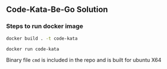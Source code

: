 ## Code-Kata-Be-Go Solution

### Steps to run docker image

```bash
docker build . -t code-kata

docker run code-kata
```

Binary file `cmd` is included in the repo and is built for ubuntu X64
